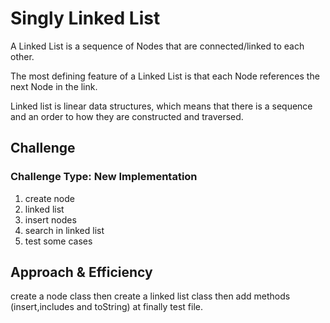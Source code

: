# Singly Linked List
<!-- Short summary or background information -->
A Linked List is a sequence of Nodes that are connected/linked to each other.

The most defining feature of a Linked List is that each Node references the next Node in the link.

Linked list is linear data structures, which means that there is a sequence and an order to how they are constructed and traversed.

## Challenge
<!-- Description of the challenge -->
### Challenge Type: New Implementation

1. create node
2. linked list
3. insert nodes
4. search in linked list
5. test some cases

## Approach & Efficiency
<!-- What approach did you take? Why? What is the Big O space/time for this approach? -->
create a node class then create a linked list class then add methods (insert,includes and toString) at finally test file.
